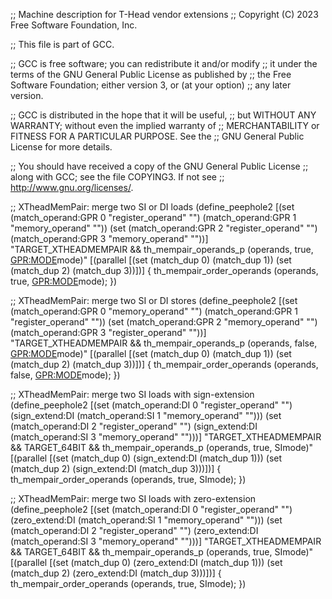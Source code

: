 ;; Machine description for T-Head vendor extensions
;; Copyright (C) 2023 Free Software Foundation, Inc.

;; This file is part of GCC.

;; GCC is free software; you can redistribute it and/or modify
;; it under the terms of the GNU General Public License as published by
;; the Free Software Foundation; either version 3, or (at your option)
;; any later version.

;; GCC is distributed in the hope that it will be useful,
;; but WITHOUT ANY WARRANTY; without even the implied warranty of
;; MERCHANTABILITY or FITNESS FOR A PARTICULAR PURPOSE.  See the
;; GNU General Public License for more details.

;; You should have received a copy of the GNU General Public License
;; along with GCC; see the file COPYING3.  If not see
;; <http://www.gnu.org/licenses/>.

;; XTheadMemPair: merge two SI or DI loads
(define_peephole2
  [(set (match_operand:GPR 0 "register_operand" "")
	(match_operand:GPR 1 "memory_operand" ""))
   (set (match_operand:GPR 2 "register_operand" "")
	(match_operand:GPR 3 "memory_operand" ""))]
  "TARGET_XTHEADMEMPAIR
  && th_mempair_operands_p (operands, true, <GPR:MODE>mode)"
  [(parallel [(set (match_dup 0) (match_dup 1))
	          (set (match_dup 2) (match_dup 3))])]
{
  th_mempair_order_operands (operands, true, <GPR:MODE>mode);
})

;; XTheadMemPair: merge two SI or DI stores
(define_peephole2
  [(set (match_operand:GPR 0 "memory_operand" "")
	(match_operand:GPR 1 "register_operand" ""))
   (set (match_operand:GPR 2 "memory_operand" "")
	(match_operand:GPR 3 "register_operand" ""))]
  "TARGET_XTHEADMEMPAIR
  && th_mempair_operands_p (operands, false, <GPR:MODE>mode)"
  [(parallel [(set (match_dup 0) (match_dup 1))
              (set (match_dup 2) (match_dup 3))])]
{
  th_mempair_order_operands (operands, false, <GPR:MODE>mode);
})

;; XTheadMemPair: merge two SI loads with sign-extension
(define_peephole2
  [(set (match_operand:DI 0 "register_operand" "")
	(sign_extend:DI (match_operand:SI 1 "memory_operand" "")))
   (set (match_operand:DI 2 "register_operand" "")
	(sign_extend:DI (match_operand:SI 3 "memory_operand" "")))]
  "TARGET_XTHEADMEMPAIR && TARGET_64BIT
  && th_mempair_operands_p (operands, true, SImode)"
  [(parallel [(set (match_dup 0) (sign_extend:DI (match_dup 1)))
              (set (match_dup 2) (sign_extend:DI (match_dup 3)))])]
{
  th_mempair_order_operands (operands, true, SImode);
})

;; XTheadMemPair: merge two SI loads with zero-extension
(define_peephole2
  [(set (match_operand:DI 0 "register_operand" "")
	(zero_extend:DI (match_operand:SI 1 "memory_operand" "")))
   (set (match_operand:DI 2 "register_operand" "")
	(zero_extend:DI (match_operand:SI 3 "memory_operand" "")))]
  "TARGET_XTHEADMEMPAIR && TARGET_64BIT
  && th_mempair_operands_p (operands, true, SImode)"
  [(parallel [(set (match_dup 0) (zero_extend:DI (match_dup 1)))
              (set (match_dup 2) (zero_extend:DI (match_dup 3)))])]
{
  th_mempair_order_operands (operands, true, SImode);
})

